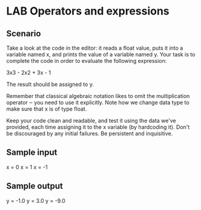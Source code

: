 # LAB   Operators and expressions
## Scenario

Take a look at the code in the editor: it reads a float value, puts it into a variable named x, and prints the value of a variable named y. Your task is to complete the code in order to evaluate the following expression:

3x3 - 2x2 + 3x - 1

The result should be assigned to y.

Remember that classical algebraic notation likes to omit the multiplication operator ‒ you need to use it explicitly. Note how we change data type to make sure that x is of type float.

Keep your code clean and readable, and test it using the data we've provided, each time assigning it to the x variable (by hardcoding it). Don't be discouraged by any initial failures. Be persistent and inquisitive.
## Sample input

x = 0
x = 1
x = -1

## Sample output

y = -1.0
y = 3.0
y = -9.0
